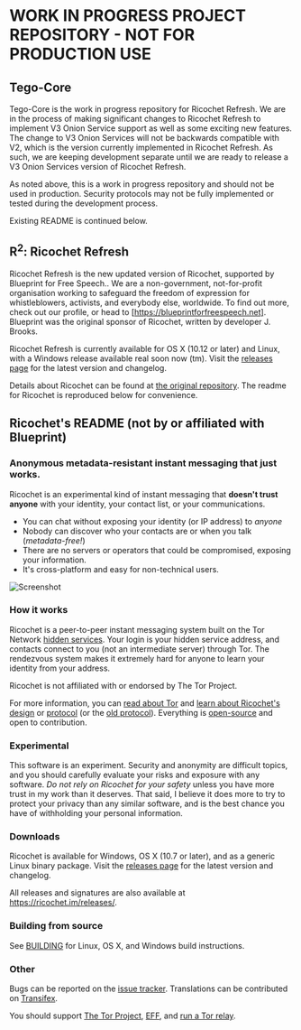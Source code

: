 # WORK IN PROGRESS PROJECT REPOSITORY - NOT FOR PRODUCTION USE

## Tego-Core
Tego-Core is the work in progress repository for Ricochet Refresh. We are in the process of making significant changes to Ricochet Refresh to implement V3 Onion Service support as well as some exciting new features. The change to V3 Onion Services will not be backwards compatible with V2, which is the version currently implemented in Ricochet Refresh. As such, we are keeping development separate until we are ready to release a V3 Onion Services version of Ricochet Refresh. 

As noted above, this is a work in progress repository and should not be used in production. Security protocols may not be fully implemented or tested during the development process. 

Existing README is continued below.

## R<sup>2</sup>: Ricochet Refresh
Ricochet Refresh is the new updated version of Ricochet, supported by Blueprint for Free Speech.. We are a non-government, not-for-profit organisation working to safeguard the freedom of expression for whistleblowers, activists, and everybody else, worldwide. To find out more, check out our profile, or head to [https://blueprintforfreespeech.net]. Blueprint was the original sponsor of Ricochet, written by developer J. Brooks.

Ricochet Refresh is currently available for OS X (10.12 or later) and Linux, with a Windows release available real soon now (tm). Visit the [releases page](https://github.com/blueprint-freespeech/ricochet-refresh/releases) for the latest version and changelog.

Details about Ricochet can be found at [the original repository](https://github.com/ricochet-im/ricochet). The readme for Ricochet is reproduced below for convenience.

## Ricochet's README (not by or affiliated with Blueprint)
### Anonymous metadata-resistant instant messaging that just works.
Ricochet is an experimental kind of instant messaging that **doesn't trust anyone** with your identity, your contact list, or your communications.

* You can chat without exposing your identity (or IP address) to *anyone*
* Nobody can discover who your contacts are or when you talk (*metadata-free!*)
* There are no servers or operators that could be compromised, exposing your information.
* It's cross-platform and easy for non-technical users.

![Screenshot](ricochetscreen.png)

### How it works
Ricochet is a peer-to-peer instant messaging system built on the Tor Network [hidden services](https://www.torproject.org/docs/hidden-services.html.en). Your login is your hidden service address, and contacts connect to you (not an intermediate server) through Tor. The rendezvous system makes it extremely hard for anyone to learn your identity from your address.

Ricochet is not affiliated with or endorsed by The Tor Project.

For more information, you can [read about Tor](https://www.torproject.org/about/overview.html.en) and [learn about Ricochet's design](https://github.com/ricochet-im/ricochet/blob/master/doc/design.md) or [protocol](https://github.com/ricochet-im/ricochet/blob/master/doc/protocol.md) (or the [old protocol](https://github.com/ricochet-im/ricochet/blob/master/doc/deprecated/protocol-1.0.txt)). Everything is [open-source](https://github.com/ricochet-im/ricochet/blob/master/LICENSE) and open to contribution.

### Experimental
This software is an experiment. Security and anonymity are difficult topics, and you should carefully evaluate your risks and exposure with any software. *Do not rely on Ricochet for your safety* unless you have more trust in my work than it deserves. That said, I believe it does more to try to protect your privacy than any similar software, and is the best chance you have of withholding your personal information.

### Downloads

Ricochet is available for Windows, OS X (10.7 or later), and as a generic Linux binary package. Visit the [releases page](https://github.com/ricochet-im/ricochet/releases) for the latest version and changelog.

All releases and signatures are also available at https://ricochet.im/releases/.

### Building from source
See [BUILDING](https://github.com/blueprint-freespeech/ricochet-refresh/blob/master/BUILDING.md) for Linux, OS X, and Windows build instructions.

### Other
Bugs can be reported on the [issue tracker](https://github.com/blueprint-freespeech/ricochet-refresh/issues). Translations can be contributed on [Transifex](https://www.transifex.com/projects/p/ricochet/).

You should support [The Tor Project](https://www.torproject.org/donate/donate.html.en), [EFF](https://www.eff.org/), and [run a Tor relay](https://www.torproject.org/docs/tor-relay-debian.html.en).

